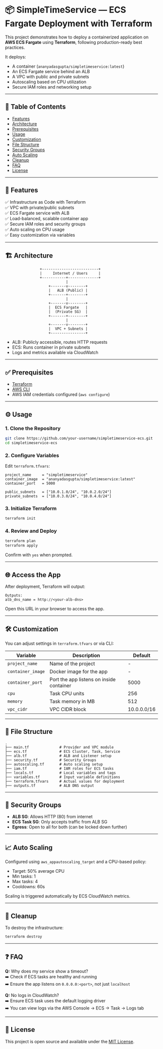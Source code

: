 # 📦 SimpleTimeService — ECS Fargate Deployment with Terraform

This project demonstrates how to deploy a containerized application on **AWS ECS Fargate** using **Terraform**, following production-ready best practices.

It deploys:
- A container (`ananyadasgupta/simpletimeservice:latest`)
- An ECS Fargate service behind an ALB
- A VPC with public and private subnets
- Autoscaling based on CPU utilization
- Secure IAM roles and networking setup

---

## 🧭 Table of Contents

- [Features](#features)
- [Architecture](#architecture)
- [Prerequisites](#prerequisites)
- [Usage](#usage)
- [Customization](#customization)
- [File Structure](#file-structure)
- [Security Groups](#security-groups)
- [Auto Scaling](#auto-scaling)
- [Cleanup](#cleanup)
- [FAQ](#faq)
- [License](#license)

---

## 🚀 Features

✅ Infrastructure as Code with Terraform  
✅ VPC with private/public subnets  
✅ ECS Fargate service with ALB  
✅ Load-balanced, scalable container app  
✅ Secure IAM roles and security groups  
✅ Auto scaling on CPU usage  
✅ Easy customization via variables

---

## 🏗️ Architecture

```
                +--------------------------+
                |     Internet / Users     |
                +-----------+--------------+
                            |
                    +-------v--------+
                    |   ALB (Public) |
                    +-------+--------+
                            |
                    +-------v--------+
                    |  ECS Fargate   |
                    |  (Private SG)  |
                    +-------+--------+
                            |
                    +-------v--------+
                    |  VPC + Subnets |
                    +----------------+
```

- ALB: Publicly accessible, routes HTTP requests
- ECS: Runs container in private subnets
- Logs and metrics available via CloudWatch

---

## ✅ Prerequisites

- [Terraform](https://developer.hashicorp.com/terraform/install)
- [AWS CLI](https://docs.aws.amazon.com/cli/latest/userguide/install-cliv2.html)
- AWS IAM credentials configured (`aws configure`)

---

## ⚙️ Usage

### 1. Clone the Repository

```bash
git clone https://github.com/your-username/simpletimeservice-ecs.git
cd simpletimeservice-ecs
```

### 2. Configure Variables

Edit `terraform.tfvars`:

```hcl
project_name     = "simpletimeservice"
container_image  = "ananyadasgupta/simpletimeservice:latest"
container_port   = 5000

public_subnets   = ["10.0.1.0/24", "10.0.2.0/24"]
private_subnets  = ["10.0.3.0/24", "10.0.4.0/24"]
```

### 3. Initialize Terraform

```bash
terraform init
```

### 4. Review and Deploy

```bash
terraform plan
terraform apply
```

Confirm with `yes` when prompted.

---

## 🌐 Access the App

After deployment, Terraform will output:

```
Outputs:
alb_dns_name = http://<your-alb-dns>
```

Open this URL in your browser to access the app.

---

## 🛠️ Customization

You can adjust settings in `terraform.tfvars` or via CLI:

| Variable           | Description                            | Default     |
|--------------------|----------------------------------------|-------------|
| `project_name`     | Name of the project                    | -           |
| `container_image`  | Docker image for the app               | -           |
| `container_port`   | Port the app listens on inside container | 5000      |
| `cpu`              | Task CPU units                         | 256         |
| `memory`           | Task memory in MB                      | 512         |
| `vpc_cidr`         | VPC CIDR block                         | 10.0.0.0/16 |

---

## 📁 File Structure

```
.
├── main.tf              # Provider and VPC module
├── ecs.tf               # ECS Cluster, Task, Service
├── alb.tf               # ALB and Listener setup
├── security.tf          # Security Groups
├── autoscaling.tf       # Auto scaling setup
├── iam.tf               # IAM roles for ECS tasks
├── locals.tf            # Local variables and tags
├── variables.tf         # Input variable definitions
├── terraform.tfvars     # Actual values for deployment
├── outputs.tf           # ALB DNS output
```

---

## 🔐 Security Groups

- **ALB SG**: Allows HTTP (80) from internet
- **ECS Task SG**: Only accepts traffic from ALB SG
- **Egress**: Open to all for both (can be locked down further)

---

## 📈 Auto Scaling

Configured using `aws_appautoscaling_target` and a CPU-based policy:

- Target: 50% average CPU
- Min tasks: 1
- Max tasks: 4
- Cooldowns: 60s

Scaling is triggered automatically by ECS CloudWatch metrics.

---

## 🧹 Cleanup

To destroy the infrastructure:

```bash
terraform destroy
```

---

## ❓ FAQ

**Q:** Why does my service show a timeout?  
➡️ Check if ECS tasks are healthy and running  
➡️ Ensure the app listens on `0.0.0.0:<port>`, not just `localhost`  

**Q:** No logs in CloudWatch?  
➡️ Ensure ECS task uses the default logging driver  
➡️ You can view logs via the AWS Console → ECS → Task → Logs tab

---

## 📄 License

This project is open source and available under the [MIT License](LICENSE).
